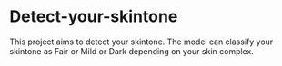 # Detect-your-skintone
This project aims to detect your skintone. 
The model can classify your skintone as Fair or Mild or Dark depending on your skin complex.
